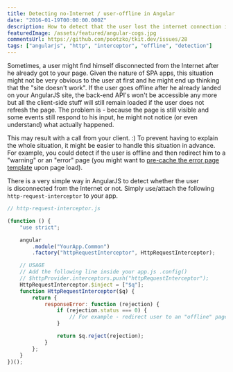 ```yaml
---
title: Detecting no-Internet / user-offline in Angular
date: "2016-01-19T00:00:00.000Z"
description: How to detect that the user lost the internet connection in AngularJS?
featuredImage: /assets/featured/angular-cogs.jpg
commentsUrl: https://github.com/pootzko/tkit.dev/issues/28
tags: ["angularjs", "http", "interceptor", "offline", "detection"]
---
```


Sometimes, a user might find himself disconnected from the Internet after he already got to your page. Given the nature of SPA apps, this situation might not be very obvious to the user at first and he might end up thinking that the "site doesn't work". If the user goes offline after he already landed on your AngularJS site, the back-end API's won't be accessible any more but all the client-side stuff will still remain loaded if the user does not refresh the page. The problem is - because the page is still visible and some events still respond to his input, he might not notice (or even understand) what actually happened.

This may result with a call from your client. :) To prevent having to explain the whole situation, it might be easier to handle this situation in advance. For example, you could detect if the user is offline and then redirect him to a "warning" or an "error" page (you might want to [pre-cache the error page template](/2016/01/19/detecting-no-internet-user-offline-in-angular/) upon page load).

There is a very simple way in AngularJS to detect whether the user is disconnected from the Internet or not. Simply use/attach the following `http-request-interceptor` to your app.

```js
// http-request-interceptor.js

(function () {
    "use strict";

    angular
        .module("YourApp.Common")
        .factory("httpRequestInterceptor", HttpRequestInterceptor);

    // USAGE
    // Add the following line inside your app.js .config()
    // $httpProvider.interceptors.push("httpRequestInterceptor");
    HttpRequestInterceptor.$inject = ["$q"];
    function HttpRequestInterceptor($q) {
        return {
            responseError: function (rejection) {
                if (rejection.status === 0) {
                    // For example - redirect user to an "offline" page here
                }

                return $q.reject(rejection);
            }
        };
    }
})();
```